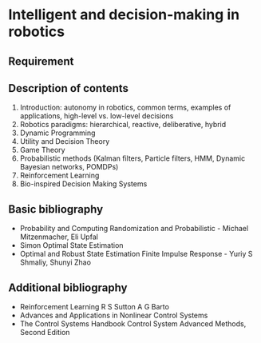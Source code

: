 # Intelligent and decision-making in robotics

## Requirement

## Description of contents

1. Introduction: autonomy in robotics, common terms, examples of applications, high-level vs. low-level decisions
2. Robotics paradigms: hierarchical, reactive, deliberative, hybrid
3. Dynamic Programming
4. Utility and Decision Theory
5. Game Theory
6. Probabilistic methods (Kalman filters, Particle filters, HMM, Dynamic Bayesian networks, POMDPs)
7. Reinforcement Learning
8. Bio-inspired Decision Making Systems

## Basic bibliography

- Probability and Computing Randomization and Probabilistic - Michael Mitzenmacher, Eli Upfal
- Simon Optimal State Estimation
- Optimal and Robust State Estimation Finite Impulse Response - Yuriy S Shmaliy, Shunyi Zhao

## Additional bibliography

- Reinforcement Learning R S Sutton A G Barto
- Advances and Applications in Nonlinear Control Systems
- The Control Systems Handbook Control System Advanced Methods, Second Edition

